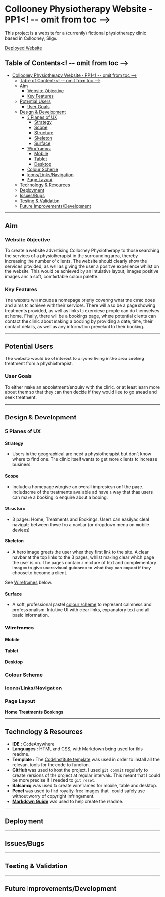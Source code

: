 # Collooney Physiotherapy Website - PP1<! -- omit from toc -->

This project is a website for a (currently) fictional physiotherapy clinic 
based in Collooney, Sligo.

[Deployed Website](https://diarmuidhenry.github.io/Project-01/)

## Table of Contents<! -- omit from toc -->

- [Collooney Physiotherapy Website - PP1\<! -- omit from toc --\>](#collooney-physiotherapy-website---pp1----omit-from-toc---)
  - [Table of Contents\<! -- omit from toc --\>](#table-of-contents----omit-from-toc---)
  - [Aim](#aim)
    - [Website Objective](#website-objective)
    - [Key Features](#key-features)
  - [Potential Users](#potential-users)
    - [User Goals](#user-goals)
  - [Design \& Development](#design--development)
    - [5 Planes of UX](#5-planes-of-ux)
      - [Strategy](#strategy)
      - [Scope](#scope)
      - [Structure](#structure)
      - [Skeleton](#skeleton)
      - [Surface](#surface)
    - [Wireframes](#wireframes)
      - [Mobile](#mobile)
      - [Tablet](#tablet)
      - [Desktop](#desktop)
    - [Colour Scheme](#colour-scheme)
    - [Icons/Links/Navigation](#iconslinksnavigation)
    - [Page Layout](#page-layout)
  - [Technology \& Resources](#technology--resources)
  - [Deployment](#deployment)
  - [Issues/Bugs](#issuesbugs)
  - [Testing \& Validation](#testing--validation)
  - [Future Improvements/Development](#future-improvementsdevelopment)

---


## Aim

### Website Objective

To create a website advertising Collooney Physiotherapy to those searching the services of a physiotherapist in the surrounding area, thereby increasing the number of clients.
The website should clearly show the services provided, as well as giving the user a positive experience whilst on the website. This would be achieved by an intuiative layout, images positive images and a soft, comfortable colour palette.

### Key Features

The website will include a homepage briefly covering what the clinic does and aims to achieve with their services. There will also be a page showing treatments provided, as well as links to exerciese people can do themselves at home. Finally, there will be a bookings page, where potential clients can contact the clinic about making a booking by providing a date, time, their contact details, as well as any information prevelant to their booking.

---

## Potential Users

The website would be of interest to anyone living in the area seeking treatment from a physhiothrapist.

### User Goals

To either make an appointment/enquiry with the clinic, or at least learn more about them so that they can
then decide if they would liee to go ahead and seek treatment.

---

## Design & Development

### 5 Planes of UX
#### Strategy
- Users in the geographical are  need a physiotherapist but don't know where to find one. The clinic itself wants to get more clients to increase business.
  
#### Scope
- Include a homepage wtogive an overall impresiosn onf the page. Includsome of the treatments available ad have a way that thae users can make a booking, o enquire about a booing.
  
#### Structure
- 3 pages: Home, Treatments and Bookings. Users can easilyad cleal navigate between these fro a navbar (or dropdown menu on mobile deviees)
  
#### Skeleton
- A hero image greets the user when they first link to the site. A clear navbar at the top links to the 3 pages, whilst making clear which page the user is on. The pages contain a mixture of text and complementary images to give users visual guidance to what they can expect if they choose to become a client.
  
See [Wireframes](#wireframes) below.

#### Surface
- A soft, professional pastel [colour scheme](#colour-scheme) to represent calmness and professionalism. Intuitive UI with clear links, explanatory text and all basic information.

### Wireframes



#### Mobile
#### Tablet
#### Desktop

### Colour Scheme

### Icons/Links/Navigation

### Page Layout
**Home**
**Treatments**
**Bookings**

---

## Technology & Resources
- **IDE :** CodeAnywhere
- **Languages :** HTML and CSS, with Markdown being used for this readme.
- **Template :** The [CodeInstitute template](https://github.com/Code-Institute-Org/ci-full-template) was used in order to install all the relevant tools for the code to function.
- **GitHub** was used to host the project. I used `git commit` regularly to create versions of the project at regular intervals. This meant that I could be more precise if I needed to `git reset`.
- **Balsamiq** was used to create wireframes for mobile, table and desktop.
- **Pexel** was used to find royalty-free images that I could safely use without worry of copyright infringement.
- [**Markdown Guide**](https://www.markdownguide.org/cheat-sheet/) was used to help create the readme.

---

## Deployment

---

## Issues/Bugs

---

## Testing & Validation

---

## Future Improvements/Development
